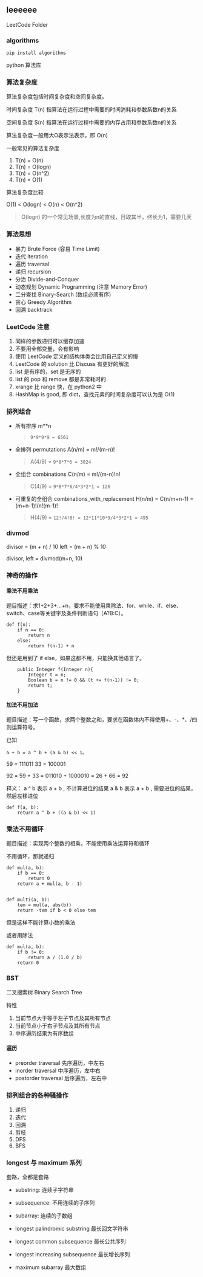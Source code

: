 ## leeeeee

LeetCode Folder

### algorithms

`pip install algorithms`

python 算法库

### 算法复杂度

算法复杂度包括时间复杂度和空间复杂度。

时间复杂度 T(n) 指算法在运行过程中需要的时间消耗和参数系数n的关系

空间复杂度 S(n) 指算法在运行过程中需要的内存占用和参数系数n的关系

算法复杂度一般用大O表示法表示，即 O(n)

一般常见的算法复杂度
1. T(n) = O(n)
2. T(n) = O(logn)
3. T(n) = O(n^2)
4. T(n) = O(1)

算法复杂度比较

O(1) < O(logn) < O(n) < O(n^2)

> O(logn) 的一个常见场景,长度为n的直线，日取其半，终长为1，需要几天

### 算法思想

- 暴力 Brute Force (容易 Time Limit)
- 迭代 iteration
- 遍历 traversal
- 递归 recursion
- 分治 Divide-and-Conquer 
- 动态规划 Dynamic Programming (注意 Memory Error)
- 二分查找 Binary-Search (数组必须有序)
- 贪心 Greedy Algorithm
- 回溯 backtrack

### LeetCode 注意

1. 同样的参数递归可以缓存加速
2. 不要用全部变量，会有影响
3. 使用 LeetCode 定义的结构体类会比用自己定义的慢
4. LeetCode 的 solution 比 Discuss 有更好的解法
5. list 是有序的，set 是无序的
6. list 的 pop 和 remove 都是非常耗时的
7. xrange 比 range 快，在 python2 中
8. HashMap is good, 即 dict，查找元素的时间复杂度可以认为是 O(1)

### 排列组合

- 所有排序 m**n                                  
    > `9*9*9*9 = 6561`
- 全排列 permutations A(n/m) = m!/(m-n)!             
    > A(4/9) = `9*8*7*6 = 3024`
- 全组合 combinations C(n/m) = m!/(m-n)!n!           
    > C(4/9) = `9*8*7*6/4*3*2*1 = 126`
- 可重复的全组合 combinations_with_replacement H(n/m) = C(n/m+n-1) = (m+n-1)!/n!(m-1)!
    > H(4/9) = `12!/4!8! = 12*11*10*9/4*3*2*1 = 495`

### divmod

divisor = (m + n) / 10
left    = (m + n) % 10

divisor, left = divmod(m+n, 10)

### 神奇的操作

#### 乘法不用乘法

题目描述：求1+2+3+…+n，要求不能使用乘除法、for、while、if、else、switch、case等关键字及条件判断语句（A?B:C）。

```
def f(n):
    if n == 0:
        return n
    else:
        return f(n-1) + n

```

但还是用到了 if else，如果这都不用，只能换其他语言了。

```
	public Integer f(Integer n){
		Integer t = n;
		Boolean b = n != 0 && (t += f(n-1)) != 0;
		return t;
	}
```

#### 加法不用加法

题目描述：写一个函数，求两个整数之和，要求在函数体内不得使用+、-、*、/四则运算符号。

已知

```
a + b = a ^ b + (a & b) << 1。
```

59 = 111011
33 = 100001

92 = 59 + 33 = 011010 + 1000010 = 26 + 66 = 92

释义：
a ^ b 表示 a + b , 不计算进位的结果
a & b 表示 a + b , 需要进位的结果，然后左移进位

```
def f(a, b):
    return a ^ b + ((a & b) << 1)

```

### 乘法不用循环

题目描述：实现两个整数的相乘，不能使用乘法运算符和循环

不用循环，那就递归

```
def mul(a, b):
    if b == 0:
        return 0
    return a + mul(a, b - 1)


def multi(a, b):
    tem = mul(a, abs(b))
    return -tem if b < 0 else tem

```

但是这样不能计算小数的乘法

或者用除法  

```
def mul(a, b):
    if b != 0:
        return a / (1.0 / b)
    return 0
```

### BST

二叉搜索树 Binary Search Tree 

特性
1. 当前节点大于等于左子节点及其所有节点
2. 当前节点小于右子节点及其所有节点
3. 中序遍历结果为有序数组

#### 遍历

- preorder traversal  先序遍历，中左右
- inorder traversal   中序遍历，左中右
- postorder traversal 后序遍历，左右中

### 排列组合的各种骚操作

1. 递归
2. 迭代
3. 回溯
4. 剪枝
5. DFS
6. BFS

### longest 与 maximum 系列

套路，全都是套路

- substring: 连续子字符串
- subsequence: 不用连续的子序列
- subarray: 连续的子数组

- longest palindromic substring 最长回文字符串
- longest common subsequence 最长公共序列
- longest increasing subsequence 最长增长序列
- maximum subarray 最大数组
